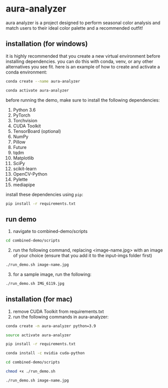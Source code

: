 # aura-analyzer

aura analyzer is a project designed to perform seasonal color analysis and match users to their ideal color palette and a recommended outfit!

## installation (for windows)

it is highly recommended that you create a new virtual environment before installing dependencies. you can do this with conda, venv, or any other alternatives you see fit. here is an example of how to create and activate a conda environment:
```bash
conda create --name aura-analyzer
```
```bash
conda activate aura-analyzer
```

before running the demo, make sure to install the following dependencies:

1. Python 3.6
2. PyTorch
3. Torchvision
4. CUDA Toolkit
5. TensorBoard (optional)
6. NumPy
7. Pillow
8. Future
9. tqdm
10. Matplotlib
11. SciPy
12. scikit-learn
13. OpenCV-Python
14. Pylette
15. mediapipe

install these dependencies using `pip`:

```bash
pip install -r requirements.txt
```

## run demo

1. navigate to combined-demo/scripts
```bash
cd combined-demo/scripts
```
2. run the following command, replacing <image-name.jpg> with an image of your choice (ensure that you add it to the input-imgs folder first)
```bash
./run_demo.sh image-name.jpg
```
3. for a sample image, run the following:
```bash
./run_demo.sh IMG_6119.jpg
```

## installation (for mac)

1. remove CUDA Toolkit from requirements.txt
2. run the following commands in aura-analyzer:
```bash
conda create -n aura-analyzer python=3.9 

source activate aura-analyzer

pip install -r requirements.txt

conda install -c nvidia cuda-python

cd combined-demo/scripts

chmod +x ./run_demo.sh

./run_demo.sh image-name.jpg
```